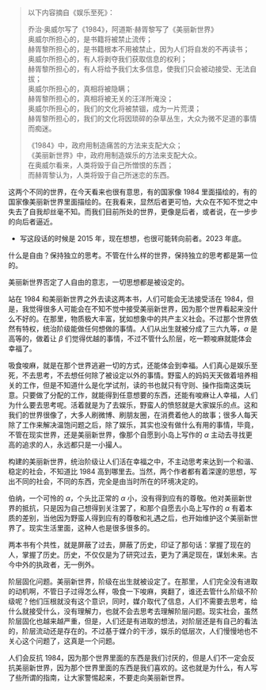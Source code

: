 > 以下内容摘自《娱乐至死》：  
> 
> 乔治·奥威尔写了《1984》，阿道斯·赫胥黎写了《美丽新世界》  
> 奥威尔所担心的，是书籍将被禁止流传；  
> 赫胥黎所担心的，是书籍根本不用被禁止，因为人们将自发的不再读书；  
> 奥威尔所担心的，有人将剥夺我们获取信息的权利；  
> 赫胥黎所担心的，有人将给予我们太多信息，使我们只会被动接受、无法自拔；  
> 奥威尔所担心的，真相将被隐瞒；  
> 赫胥黎所担心的，真相将被无关的汪洋所淹没；  
> 奥威尔所担心的，我们的文化将被禁锢，成为一片荒漠；  
> 赫胥黎所担心的，我们的文化将因琐碎的杂草丛生，大众为微不足道的事情而痴迷。
> 
> 《1984》中，政府用制造痛苦的方法来支配大众；  
> 《美丽新世界》中，政府用制造娱乐的方法来支配大众。  
> 在奥威尔看来，人类将毁于自己所憎恨的东西；  
> 而赫胥黎认为，人类将毁于自己所迷恋的东西。

这两个不同的世界，在今天看来也很有意思，有的国家像 1984 里面描绘的，有的国家像美丽新世界里面描绘的。在我看来，显然后者更可怕，大众在不知不觉之中失去了自我却丝毫不知。而我们目前所处的世界，更像是后者，或者说，在一步步的向后者逼近。

* 写这段话的时候是 2015 年，现在想想，也很可能转向前者。2023 年底。

什么是自由？保持独立的思考。不管在什么样的世界，保持独立的思考都是第一位的。

美丽新世界否定了人自由的意志，一切思想都是被设定的。

站在 1984 和美丽新世界之外去读这两本书，人们可能会无法接受活在 1984，但是，我觉得很多人可能会在不知不觉中接受美丽新世界，因为那个世界看起来没什么不好的。在那里，物质极大丰富，犹如想象中的共产主义社会。不过那个世界依然有特权，统治阶级能做任何想做的事情。人们从出生就被分成了三六九等，$\alpha$ 是高等的，做着让 $\beta$ 们觉得优越的事情，不过不管什么阶层，吃一颗唆麻就能体会幸福了。

吸食唆麻，就是在那个世界逃避一切的方式，还能体会到幸福。人们真心是娱乐至死，不去思考，不去想任何除了被设定以外的事情。野蛮人的妈妈天天做着培养相关的工作，但是不知道什么是化学试剂，读的书也就只有守则、操作指南这类玩意。只要做了分配的工作，就能得到任意想要的东西，还能有唆麻让人幸福，人们为什么要去思考呢。活着就是为了去娱乐，野蛮人的愤怒就是大家娱乐的点。这和我们的世界很像了，大多人刷微博、刷朋友圈，在消费着他人的故事；很多人每天除了工作来解决温饱问题之后，除了娱乐，其实也没有做什么有用的事情，毕竟，不管在现实世界，还是美丽新世界，像那个自愿到小岛上写作的 $\alpha$ 主动去寻找更高的追求的人，永远都只是一小撮人。

构建的美丽新世界，统治阶级让人们活在幸福之中，不主动思考来达到一个和谐、稳定的社会，不知道比 1984 高到哪里去。当然，两个作者都有着深邃的思想，写出不同的社会，不同的东西，完全是由当时所在的环境决定的。

伯纳，一个可怜的 $\alpha$，个头比正常的 $\alpha$ 小，没有得到应有的尊敬。他对美丽新世界的抵抗，只是因为自己想得到关注罢了，和那个自愿去小岛上写作的 $\alpha$ 有着本质的差别，当他因为野蛮人得到应有的尊敬和礼遇之后，也开始维护这个美丽新世界了。现实生活里面，这种人也是很多很多的。

两本书有个共性，就是屏蔽了过去，屏蔽了历史，印证了那句话：掌握了现在的人，掌握了历史。历史，不仅仅是为了研究过去，更为了满足现在，谋划未来。古今中外的执政者，无一例外。

阶层固化问题。美丽新世界，阶级在出生就被设定了。在那里，人们完全没有进取的动机啊，不管日子过得怎么样，吸食一下唆麻，爽翻了，谁还去管什么阶级不阶级呢？他们压根就没有这个意识，同时，媒介取代了信息，人们不需要去思考，给什么就接受什么，没有理解力，也就不会去思考去理解阶层问题。现实社会，虽然阶层固化也越来越严重，但是，人们还是有进取的想法，对阶层还是有自己的看法的，阶层流动还是存在的。不过基于媒介的干涉，娱乐的低层次，人们慢慢地也不关心这个问题了，这真是一个问题。

人们会反抗 1984，因为那个世界里面的东西是我们讨厌的，但是人们不一定会反抗美丽新世界，因为那个世界里面的东西是我们喜欢的。这也就是为什么，有人写了些所谓的指南，让大家警惕起来，不要走向美丽新世界。
